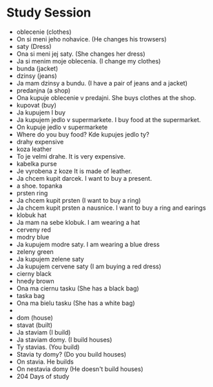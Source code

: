 # Study Session

* oblecenie (clothes)
* On si meni jeho nohavice. (He changes his trowsers)
* saty (Dress) 
* Ona si meni jej saty. (She changes her dress)
* Ja si menim moje oblecenia. (I change my clothes)
* bunda (jacket)
* dzinsy (jeans)
* Ja mam dzinsy a bundu. (I have a pair of jeans and a jacket)
* predanjna (a shop) 
* Ona kupuje oblecenie v predajni. She buys clothes at the shop.
* kupovat (buy)
* Ja kupujem I buy 
* Ja kupujem jedlo v supermarkete. I buy food at the supermarket.
* On kupuje jedlo v supermarkete
* Where do you buy food?  Kde kupujes jedlo ty?
* drahy expensive 
* koza leather 
* To je velmi drahe. It is very expensive. 
* kabelka purse 
* Je vyrobena z koze It is made of leather.
* Ja chcem kupit darcek. I want to buy a present.
* a shoe. topanka 
* prsten ring 
* Ja chcem kupit prsten (I want to buy a ring)
* Ja chcem kupit prsten a nausnice. I want to buy a ring and earings
* klobuk hat 
* Ja mam na sebe klobuk. I am wearing a hat
* cerveny red 
* modry blue 
* Ja kupujem modre saty. I am wearing a blue dress 
* zeleny green
* Ja kupujem zelene saty
* Ja kupujem cervene saty (I am buying a red dress)
* cierny black 
* hnedy brown 
* Ona ma ciernu tasku (She has a black bag)
* taska bag 
* Ona ma bielu tasku (She has a white bag)
* 
* dom (house)
* stavat (built)
* Ja staviam (I build) 
* Ja staviam domy. (I build houses)
* Ty stavias. (You build)
* Stavia ty domy? (Do you build houses)
* On stavia. He builds 
* On nestavia domy (He doesn't build houses)
* 204 Days of study 
